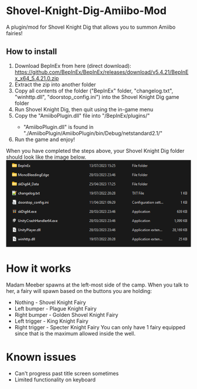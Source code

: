 # Shovel-Knight-Dig-Amiibo-Mod
A plugin/mod for Shovel Knight Dig that allows you to summon Amiibo fairies!

## How to install
1. Download BepInEx from here (direct download): https://github.com/BepInEx/BepInEx/releases/download/v5.4.21/BepInEx_x64_5.4.21.0.zip
2. Extract the zip into another folder
3. Copy all contents of the folder ("BepInEx" folder, "changelog.txt", "winhttp.dll", "doorstop_config.ini") into the Shovel Knight Dig game folder
4. Run Shovel Knight Dig, then quit using the in-game menu
5. Copy the "AmiiboPlugin.dll" file into "<game install folder>/BepInEx/plugins/"
   - "AmiiboPlugin.dll" is found in "./AmiiboPlugin/AmiiboPlugin/bin/Debug/netstandard2.1/"
6. Run the game and enjoy! 

When you have completed the steps above, your Shovel Knight Dig folder should look like the image below.
![Screenshot of the Shovel Knight Dig install folder layout once the steps above are completed.](./skdIntallFolder.png)

# How it works
Madam Meeber spawns at the left-most side of the camp. When you talk to her, a fairy will spawn based on the buttons you are holding:
- Nothing - Shovel Knight Fairy
- Left bumper - Plague Knight Fairy
- Right bumper - Golden Shovel Knight Fairy
- Left trigger - King Knight Fairy
- Right trigger - Specter Knight Fairy
You can only have 1 fairy equipped since that is the maximum allowed inside the well.

# Known issues
- Can't progress past title screen sometimes
- Limited functionality on keyboard